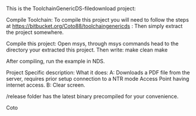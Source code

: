 This is the ToolchainGenericDS-filedownload project:

Compile Toolchain: To compile this project you will need to follow the steps at https://bitbucket.org/Coto88/toolchaingenericds : Then simply extract the project somewhere.

Compile this project: Open msys, through msys commands head to the directory your extracted this project. Then write: make clean make

After compiling, run the example in NDS.

Project Specific description: 
What it does: 
A: Downloads a PDF file from the server, requires prior setup connection to a NTR mode Access Point having internet access.
B: Clear screen.

/release folder has the latest binary precompiled for your convenience.

Coto
